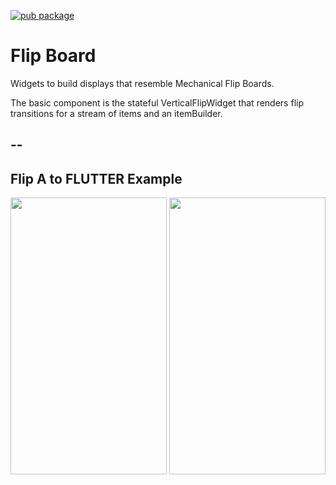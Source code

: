 [![pub package](https://img.shields.io/pub/v/flip_board)](https://pub.dartlang.org/packages/flip_board)

# Flip Board

Widgets to build displays that resemble Mechanical Flip Boards.

The basic component is the stateful VerticalFlipWidget that renders flip transitions for a stream of items and an itemBuilder.

## --
## Flip A to FLUTTER Example




<p>
	<img src="https://github.com/cc-nogueira/flip_board/blob/master/screenshots/flip_board.gif?raw=true" width="250" height="443"  />
	<img src="https://github.com/cc-nogueira/flip_board/blob/master/screenshots/flip_clock.gif?raw=true" width="250" height="443" />
</p>

